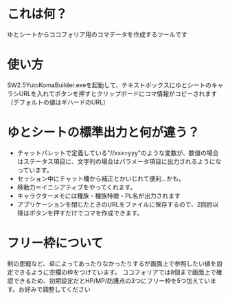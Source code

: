 # これは何？
ゆとシートからココフォリア用のコマデータを作成するツールです

#  使い方
SW2.5YutoKomaBuilder.exeを起動して、テキストボックスにゆとシートのキャラシURLを入れてボタンを押すとクリップボードにコマ情報がコピーされます（デフォルトの値はギハードのURL）

#  ゆとシートの標準出力と何が違う？
* チャットパレットで定義している"//xxx=yyy"のような変数が、数値の場合はステータス項目に、文字列の場合はパラメータ項目に出力されるようになっています。
* セッション中にチャット欄から補正とかいじれて便利…かも。
* 移動力＝イニシアティブをやってくれます。
* キャラクターメモには種族・種族特徴・PL名が出力されます
* アプリケーションを閉じたときのURLをファイルに保存するので、2回目以降はボタンを押すだけでコマを作成できます。

#  フリー枠について
剣の恩寵など、卓によってあったりなかったりするが画面上で参照したい値を設定できるように空欄の枠をつけています。
ココフォリアでは8個まで画面上で確認できるため、初期設定だとHP/MP/防護点の3つにフリー枠を5つ加えています。お好みで調整してください

